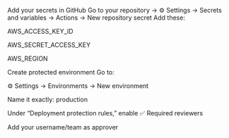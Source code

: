 Add your secrets in GitHub
Go to your repository →
⚙️ Settings → Secrets and variables → Actions → New repository secret
Add these:

AWS_ACCESS_KEY_ID

AWS_SECRET_ACCESS_KEY

AWS_REGION

Create protected environment
Go to:

⚙️ Settings → Environments → New environment

Name it exactly: production

Under “Deployment protection rules,” enable ✅ Required reviewers

Add your username/team as approver